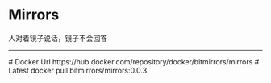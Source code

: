# Mirrors
人对着镜子说话，镜子不会回答
<hr>
# Docker Url
  https://hub.docker.com/repository/docker/bitmirrors/mirrors
# Latest
  docker pull bitmirrors/mirrors:0.0.3
